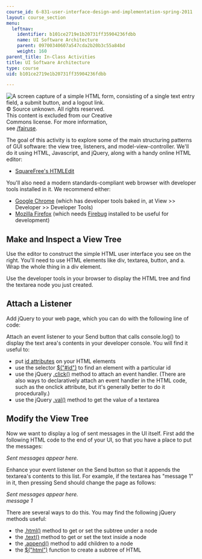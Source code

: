 ```yaml
---
course_id: 6-831-user-interface-design-and-implementation-spring-2011
layout: course_section
menu:
  leftnav:
    identifier: b101ce2719e1b20731ff35904236fdbb
    name: UI Software Architecture
    parent: 09700340607a547cda2b20b3c55a84bd
    weight: 160
parent_title: In-Class Activities
title: UI Software Architecture
type: course
uid: b101ce2719e1b20731ff35904236fdbb

---
```


![A screen capture of a simple HTML form, consisting of a single text entry field, a submit button, and a logout link.](/coursemedia/6-831-user-interface-design-and-implementation-spring-2011/18d4b2cbd9af70742efb3bc3110902e9_ac9-1.png)  
© Source unknown. All rights reserved.  
This content is excluded from our Creative  
Commons license. For more information,  
see [/fairuse](/fairuse).

The goal of this activity is to explore some of the main structuring patterns of GUI software: the view tree, listeners, and model-view-controller. We'll do it using HTML, Javascript, and jQuery, along with a handy online HTML editor:

*   [SquareFree's HTMLEdit](http://htmledit.squarefree.com/)

You'll also need a modern standards-compliant web browser with developer tools installed in it. We recommend either:

*   [Google Chrome](http://www.google.com/chrome) (which has developer tools baked in, at View >> Developer >> Developer Tools)
*   [Mozilla Firefox](http://getfirefox.com) (which needs [Firebug](http://getfirebug.com) installed to be useful for development)

Make and Inspect a View Tree
----------------------------

Use the editor to construct the simple HTML user interface you see on the right. You'll need to use HTML elements like div, textarea, button, and a. Wrap the whole thing in a div element.

Use the developer tools in your browser to display the HTML tree and find the textarea node you just created.

Attach a Listener
-----------------

Add jQuery to your web page, which you can do with the following line of code:

<script src="http://code.jquery.com/jquery-1.5.min.js"></script>

Attach an event listener to your Send button that calls console.log() to display the text area's contents in your developer console. You will find it useful to:

*   put [id attributes](http://www.w3.org/TR/html401/struct/global.html#h-7.5.2) on your HTML elements
*   use the selector [$("#id")](http://api.jquery.com/id-selector/) to find an element with a particular id
*   use the jQuery [.click()](http://api.jquery.com/click/) method to attach an event handler. (There are also ways to declaratively attach an event handler in the HTML code, such as the onclick attribute, but it's generally better to do it procedurally.)
*   use the jQuery [.val()](http://api.jquery.com/val/) method to get the value of a textarea

Modify the View Tree
--------------------

Now we want to display a log of sent messages in the UI itself. First add the following HTML code to the end of your UI, so that you have a place to put the messages:

<div id="sent" style="font-style: italic">
    <div>Sent messages appear here.</div>
</div>

Enhance your event listener on the Send button so that it appends the textarea's contents to this list. For example, if the textarea has "message 1" in it, then pressing Send should change the page as follows:

<div id="sent" style="font-style: italic">
    <div>Sent messages appear here.</div>
    <div>message 1</div>
</div>

There are several ways to do this. You may find the following jQuery methods useful:

*   the [.html()](http://api.jquery.com/html/) method to get or set the subtree under a node
*   the [.text()](http://api.jquery.com/text/) method to get or set the text inside a node
*   the [.append()](http://api.jquery.com/append/) method to add children to a node
*   the [$("html")](http://api.jquery.com/jQuery/#jQuery2) function to create a subtree of HTML